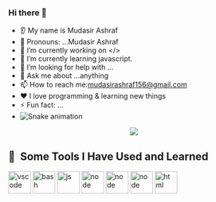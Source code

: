 
### Hi there 👋
* 👂 My name is Mudasir Ashraf
* 👩 Pronouns: ...Mudasir Ashraf
* 🔭 I’m currently working on </>
* 🌱 I’m currently learning javascript.
* 🤔 I’m looking for help with ...
* 💬 Ask me about ...anything
* 📫 How to reach me:mudasirashraf156@gmail.com
* ❤️ I love programming & learning new things
* ⚡ Fun fact: ...
* ![Snake animation](https://github.com/mudasirashraf156/mudasirashraf156/blob/output/github-contribution-grid-snake.svg)

<p align="center">
 <img src="https://capsule-render.vercel.app/api?type=wave&color=auto&height=300&section=header&text=🅜🅤🅓🅐🅢🅘🅡%20&fontSize=90" /></p>
 <h2> 🚀 &nbsp;Some Tools I Have Used and Learned</h2>
<p align="left">
<img src="https://cdn.jsdelivr.net/gh/devicons/devicon/icons/vscode/vscode-original.svg" alt="vscode" width="45" height="45"/>
<img src="https://cdn.jsdelivr.net/gh/devicons/devicon/icons/bash/bash-original.svg" alt="bash" width="45" height="45"/>
<img src="https://cdn.jsdelivr.net/gh/devicons/devicon/icons/javascript/javascript-original.svg" alt="js" width="45" height="45"/>
<img src="https://cdn.jsdelivr.net/gh/devicons/devicon/icons/git/git-original.svg" alt="node" width="45" height="45"/>
<img src="https://cdn.jsdelivr.net/gh/devicons/devicon/icons/github/github-original.svg" alt="node" width="45" height="45"/>
<img src="https://cdn.jsdelivr.net/gh/devicons/devicon/icons/HTML/HTML-original.svg" alt="node" width="45" height="45"/>
<img src="https://cdn.jsdelivr.net/gh/devicons/devicon/icons/google/google-original.svg" alt="html" width="45" height="45"/>


                
</p>
<!---
mudasirashraf156/mudasirashraf156 is a ✨ special ✨ repository because its `README.md` (this file) appears on your GitHub profile.
You can click the Preview link to take a look at your changes.
--->
